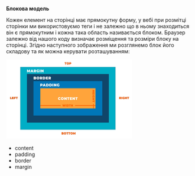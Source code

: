 **Блокова модель**

Кожен елемент на сторінці має прямокутну форму, у вебі при розмітці сторінки ми використовуємо теги і не залежно що в ньому знаходиться він є прямокутним і кожна така область називається блоком. Браузер залежно від нашого коду визначає розміщення та розміри блоку на сторінці.
Згідно наступного зображення ми розглянемо блок його складову та як можна керувати розташуванням:<br>

![block](https://github.com/demiusdelph-developer/genius-project/blob/modules/module-7/imgs/block.png)<br>

- content
- padding
- border
- margin
